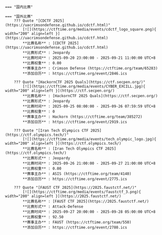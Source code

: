     === "国内比赛"
    
    === "国外比赛"
        ??? Quote "[CDCTF 2025](https://uacrimsondefense.github.io/cdctf.html)"  
            [![](https://ctftime.org/media/events/cdctf_logo_square.png){ width="200" align=left }](https://uacrimsondefense.github.io/cdctf.html)  
            **比赛名称** : [CDCTF 2025](https://uacrimsondefense.github.io/cdctf.html)  
            **比赛形式** : Jeopardy  
            **比赛时间** : 2025-09-20 23:00:00 - 2025-09-21 11:00:00 UTC+8  
            **比赛权重** : 0.00  
            **赛事主办** : Crimson Defense (https://ctftime.org/team/65283)  
            **添加日历** : https://ctftime.org/event/2846.ics  
            
        ??? Quote "[HackornCTF 2025 Quals](https://ctf.secpen.org/)"  
            [![](https://ctftime.org/media/events/CYBER_EXCILL.jpg){ width="200" align=left }](https://ctf.secpen.org/)  
            **比赛名称** : [HackornCTF 2025 Quals](https://ctf.secpen.org/)  
            **比赛形式** : Jeopardy  
            **比赛时间** : 2025-09-25 08:00:00 - 2025-09-26 07:59:59 UTC+8  
            **比赛权重** : 0  
            **赛事主办** : Hackorn (https://ctftime.org/team/385272)  
            **添加日历** : https://ctftime.org/event/2919.ics  
            
        ??? Quote "[Iran Tech Olympics CTF 2025](https://ctf.olympics.tech/)"  
            [![](https://ctftime.org/media/events/tech_olympic_logo.jpg){ width="200" align=left }](https://ctf.olympics.tech/)  
            **比赛名称** : [Iran Tech Olympics CTF 2025](https://ctf.olympics.tech/)  
            **比赛形式** : Jeopardy  
            **比赛时间** : 2025-09-26 21:00:00 - 2025-09-27 21:00:00 UTC+8  
            **比赛权重** : 0.00  
            **赛事主办** : ASIS (https://ctftime.org/team/4140)  
            **添加日历** : https://ctftime.org/event/2775.ics  
            
        ??? Quote "[FAUST CTF 2025](https://2025.faustctf.net/)"  
            [![](https://ctftime.org/media/events/faustctf_3.png){ width="200" align=left }](https://2025.faustctf.net/)  
            **比赛名称** : [FAUST CTF 2025](https://2025.faustctf.net/)  
            **比赛形式** : Attack-Defense  
            **比赛时间** : 2025-09-27 20:00:00 - 2025-09-28 05:00:00 UTC+8  
            **比赛权重** : 92.50  
            **赛事主办** : FAUST (https://ctftime.org/team/550)  
            **添加日历** : https://ctftime.org/event/2780.ics  
            